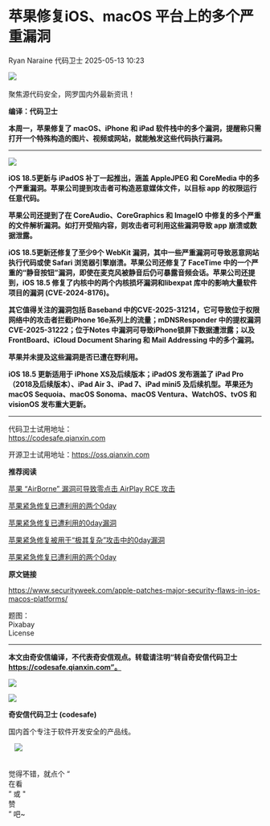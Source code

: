 #  苹果修复iOS、macOS 平台上的多个严重漏洞   
Ryan Naraine  代码卫士   2025-05-13 10:23  
  
![](https://mmbiz.qpic.cn/mmbiz_gif/Az5ZsrEic9ot90z9etZLlU7OTaPOdibteeibJMMmbwc29aJlDOmUicibIRoLdcuEQjtHQ2qjVtZBt0M5eVbYoQzlHiaw/640?wx_fmt=gif "")  
   
聚焦源代码安全，网罗国内外最新资讯！  
  
**编译：代码卫士**  
  
**本周一，苹果修复了 macOS、iPhone 和 iPad 软件栈中的多个漏洞，提醒称只需打开一个特殊构造的图片、视频或网站，就能触发这些代码执行漏洞。**  
  
****  
![](https://mmbiz.qpic.cn/mmbiz_png/oBANLWYScMT2jXU8n39gJvH7gK28Yz6BGfNrbOmzuPsOoDv5S9Qb4sk7yRwvWIckMFdibtpUChCxYicJfyULvibGg/640?wx_fmt=png&from=appmsg "")  
  
  
**iOS 18.5更新与 iPadOS 补丁一起推出，涵盖 AppleJPEG 和 CoreMedia 中的多个严重漏洞。苹果公司提到攻击者可构造恶意媒体文件，以目标 app 的权限运行任意代码。**  
  
**苹果公司还提到了在 CoreAudio、CoreGraphics 和 ImageIO 中修复的多个严重的文件解析漏洞。如打开受陷内容，则攻击者可利用这些漏洞导致 app 崩溃或数据泄露。**  
  
**iOS 18.5更新还修复了至少9个 WebKit 漏洞，其中一些严重漏洞可导致恶意网站执行代码或使 Safari 浏览器引擎崩溃。苹果公司还修复了 FaceTime 中的一个严重的“静音按钮”漏洞，即使在麦克风被静音后仍可暴露音频会话。苹果公司还提到，iOS 18.5 修复了内核中的两个内核损坏漏洞和libexpat 库中的影响大量软件项目的漏洞 (CVE-2024-8176)。**  
  
**其它值得关注的漏洞包括 Baseband 中的CVE-2025-31214，它可导致位于权限网络中的攻击者拦截iPhone 16e系列上的流量；mDNSResponder 中的提权漏洞CVE-2025-31222；位于Notes 中漏洞可导致iPhone锁屏下数据遭泄露；以及FrontBoard、iCloud Document Sharing 和 Mail Addressing 中的多个漏洞。**  
  
**苹果并未提及这些漏洞是否已遭在野利用。**  
  
**iOS 18.5 更新适用于 iPhone XS及后续版本；iPadOS 发布涵盖了 iPad Pro（2018及后续版本）、iPad Air 3、iPad 7、iPad mini5 及后续机型。苹果还为 macOS Sequoia、macOS Sonoma、macOS Ventura、WatchOS、tvOS 和 visionOS 发布重大更新。**  
  
****  
  
代码卫士试用地址：  
https://codesafe.qianxin.com  
  
开源卫士试用地址：https://oss.qianxin.com  
  
  
  
  
  
  
  
  
  
  
  
  
  
**推荐阅读**  
  
[苹果 “AirBorne” 漏洞可导致零点击 AirPlay RCE 攻击](https://mp.weixin.qq.com/s?__biz=MzI2NTg4OTc5Nw==&mid=2247522916&idx=2&sn=1292db15893e34108514b0dc4437e9f7&scene=21#wechat_redirect)  
  
  
[苹果紧急修复已遭利用的两个0day](https://mp.weixin.qq.com/s?__biz=MzI2NTg4OTc5Nw==&mid=2247522769&idx=1&sn=665091a9de4302af67ecf646d9c5bb79&scene=21#wechat_redirect)  
  
  
[苹果紧急修复已遭利用的0day漏洞](https://mp.weixin.qq.com/s?__biz=MzI2NTg4OTc5Nw==&mid=2247522462&idx=1&sn=c051df72b6c28d0692307dd16d721ac3&scene=21#wechat_redirect)  
  
  
[苹果紧急修复被用于“极其复杂”攻击中的0day漏洞](https://mp.weixin.qq.com/s?__biz=MzI2NTg4OTc5Nw==&mid=2247522200&idx=2&sn=a8084137286ce6cbebda935ab8c0d5c2&scene=21#wechat_redirect)  
  
  
[苹果紧急修复已遭利用的两个0day](https://mp.weixin.qq.com/s?__biz=MzI2NTg4OTc5Nw==&mid=2247521533&idx=1&sn=1ab7c5da3e583e48ee67d6f50fd4d97e&scene=21#wechat_redirect)  
  
  
  
  
  
**原文链接**  
  
https://www.securityweek.com/apple-patches-major-security-flaws-in-ios-macos-platforms/  
  
  
题图：  
Pixabay   
License  
  
****  
**本文由奇安信编译，不代表奇安信观点。转载请注明“转自奇安信代码卫士 https://codesafe.qianxin.com”。**  
  
  
  
  
![](https://mmbiz.qpic.cn/mmbiz_jpg/oBANLWYScMSf7nNLWrJL6dkJp7RB8Kl4zxU9ibnQjuvo4VoZ5ic9Q91K3WshWzqEybcroVEOQpgYfx1uYgwJhlFQ/640?wx_fmt=jpeg "")  
  
![](https://mmbiz.qpic.cn/mmbiz_jpg/oBANLWYScMSN5sfviaCuvYQccJZlrr64sRlvcbdWjDic9mPQ8mBBFDCKP6VibiaNE1kDVuoIOiaIVRoTjSsSftGC8gw/640?wx_fmt=jpeg "")  
  
**奇安信代码卫士 (codesafe)**  
  
国内首个专注于软件开发安全的产品线。  
  
   ![](https://mmbiz.qpic.cn/mmbiz_gif/oBANLWYScMQ5iciaeKS21icDIWSVd0M9zEhicFK0rbCJOrgpc09iaH6nvqvsIdckDfxH2K4tu9CvPJgSf7XhGHJwVyQ/640?wx_fmt=gif "")  
  
   
觉得不错，就点个 “  
在看  
” 或 "  
赞  
” 吧~  
  
